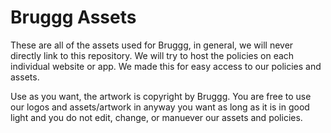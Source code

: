 # Bruggg Assets

These are all of the assets used for Bruggg, in general, we will never directly link to this repository. We will try to host the policies on each individual website or app. We made this for easy access to our policies and assets.

Use as you want, the artwork is copyright by Bruggg. You are free to use our logos and assets/artwork in anyway you want as long as it is in good light and you do not edit, change, or manuever our assets and policies.
